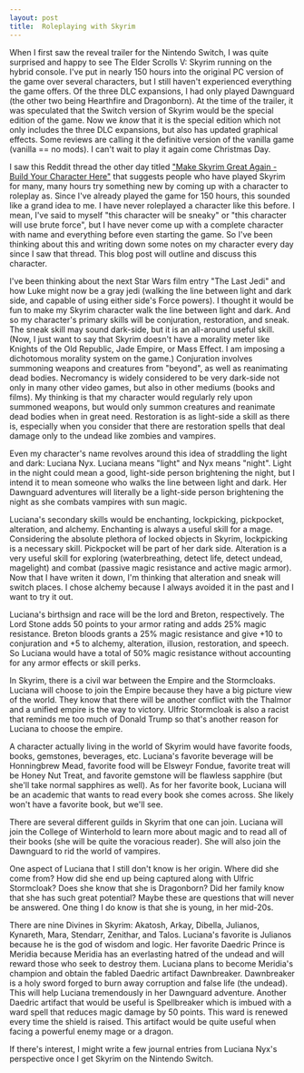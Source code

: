 ```yaml
---
layout: post
title:  Roleplaying with Skyrim
---
```



When I first saw the reveal trailer for the Nintendo Switch, I was quite surprised and happy to see The Elder Scrolls V: Skyrim running on the hybrid console. I've put in nearly 150 hours into the original PC version of the game over several characters, but I still haven't experienced everything the game offers. Of the three DLC expansions, I had only played Dawnguard (the other two being Hearthfire and Dragonborn). At the time of the trailer, it was speculated that the Switch version of Skyrim would be the special edition of the game. Now we <i>know</i> that it is the special edition which not only includes the three DLC expansions, but also has updated graphical effects. Some reviews are calling it the definitive version of the vanilla game (vanilla == no mods). I can't wait to play it again come Christmas Day.

I saw this Reddit thread the other day titled ["Make Skyrim Great Again - Build Your Character Here"](https://www.reddit.com/r/NintendoSwitch/comments/7dgetm/make_skyrim_great_again_build_your_character_here/?st=ja8h9sk4&sh=41e2d277) that suggests people who have played Skyrim for many, many hours try something new by coming up with a character to roleplay as. Since I've already played the game for 150 hours, this sounded like a grand idea to me. I have never roleplayed a character like this before. I mean, I've said to myself "this character will be sneaky" or "this character will use brute force", but I have never come up with a complete character with name and everything before even starting the game. So I've been thinking about this and writing down some notes on my character every day since I saw that thread. This blog post will outline and discuss this character.

I've been thinking about the next Star Wars film entry "The Last Jedi" and how Luke might now be a gray jedi (walking the line between light and dark side, and capable of using either side's Force powers). I thought it would be fun to make my Skyrim character walk the line between light and dark. And so my character's primary skills will be conjuration, restoration, and sneak. The sneak skill may sound dark-side, but it is an all-around useful skill. (Now, I just want to say that Skyrim doesn't have a morality meter like Knights of the Old Republic, Jade Empire, or Mass Effect. I am imposing a dichotomous morality system on the game.) Conjuration involves summoning weapons and creatures from "beyond", as well as reanimating dead bodies. Necromancy is widely considered to be very dark-side not only in many other video games, but also in other mediums (books and films). My thinking is that my character would regularly rely upon summoned weapons, but would only summon creatures and reanimate dead bodies when in great need. Restoration is as light-side a skill as there is, especially when you consider that there are restoration spells that deal damage only to the undead like zombies and vampires. 

Even my character's name revolves around this idea of straddling the light and dark: Luciana Nyx. Luciana means "light" and Nyx means "night". Light in the night could mean a good, light-side person brightening the night, but I intend it to mean someone who walks the line between light and dark. Her Dawnguard adventures will literally be a light-side person brightening the night as she combats vampires with sun magic.

Luciana's secondary skills would be enchanting, lockpicking, pickpocket, alteration, and alchemy. Enchanting is always a useful skill for a mage. Considering the absolute plethora of locked objects in Skyrim, lockpicking is a necessary skill. Pickpocket will be part of her dark side. Alteration is a very useful skill for exploring (waterbreathing, detect life, detect undead, magelight) and combat (passive magic resistance and active magic armor). Now that I have writen it down, I'm thinking that alteration and sneak will switch places. I chose alchemy because I always avoided it in the past and I want to try it out. 

Luciana's birthsign and race will be the lord and Breton, respectively. The Lord Stone adds 50 points to your armor rating and adds 25% magic resistance. Breton bloods grants a 25% magic resistance and give +10 to conjuration and +5 to alchemy, alteration, illusion, restoration, and speech. So Luciana would have a total of 50% magic resistance without accounting for any armor effects or skill perks.  

In Skyrim, there is a civil war between the Empire and the Stormcloaks. Luciana will choose to join the Empire because they have a big picture view of the world. They know that there will be another conflict with the Thalmor and a unified empire is the way to victory. Ulfric Stormcloak is also a racist that reminds me too much of Donald Trump so that's another reason for Luciana to choose the empire.

A character actually living in the world of Skyrim would have favorite foods, books, gemstones, beverages, etc. Luciana's favorite beverage will be Honningbrew Mead, favorite food will be Elsweyr Fondue, favorite treat will be Honey Nut Treat, and favorite gemstone will be flawless sapphire (but she'll take normal sapphires as well). As for her favorite book, Luciana will be an academic that wants to read every book she comes across. She likely won't have a favorite book, but we'll see.

There are several different guilds in Skyrim that one can join. Luciana will join the College of Winterhold to learn more about magic and to read all of their books (she will be quite the voracious reader). She will also join the Dawnguard to rid the world of vampires.

One aspect of Luciana that I still don't know is her origin. Where did she come from? How did she end up being captured along with Ulfric Stormcloak? Does she know that she is Dragonborn? Did her family know that she has such great potential? Maybe these are questions that will never be answered. One thing I do know is that she is young, in her mid-20s.  

There are nine Divines in Skyrim: Akatosh, Arkay, Dibella, Julianos, Kynareth, Mara, Stendarr, Zenithar, and Talos. Luciana's favorite is Julianos because he is the god of wisdom and logic. Her favorite Daedric Prince is Meridia because Meridia has an everlasting hatred of the undead and will reward those who seek to destroy them. Luciana plans to become Meridia's champion and obtain the fabled Daedric artifact Dawnbreaker. Dawnbreaker is a holy sword forged to burn away corruption and false life (the undead). This will help Luciana tremendously in her Dawnguard adventure. Another Daedric artifact that would be useful is Spellbreaker which is imbued with a ward spell that reduces magic damage by 50 points. This ward is renewed every time the shield is raised. This artifact would be quite useful when facing a powerful enemy mage or a dragon.

If there's interest, I might write a few journal entries from Luciana Nyx's perspective once I get Skyrim on the Nintendo Switch.


